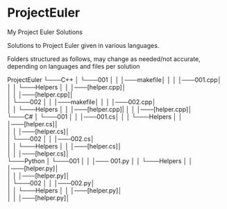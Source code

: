 # ProjectEuler
My Project Euler Solutions

Solutions to Project Euler given in various languages. 

Folders structured as follows, may change as needed/not accurate, depending on languages and files per solution

ProjectEuler
└───C++
│   └───001
│   │   │───makefile│
│   │   │───001.cpp│
│	│   └───Helpers
│	│       │───[helper.cpp]│   
│	│       │───[helper.cpp]│  
│   └───002
│   │   │───makefile│
│   │   │───002.cpp│   
│	│   └───Helpers
│	│       │───[helper.cpp]|
│	│       │───[helper.cpp]│  
└───C#
│   └───001
│   │   │───001.cs│
│	│   └───Helpers
│	│       │───[helper.cs]│   
│	│       │───[helper.cs]│   
│   └───002
│   │   │───002.cs│   
│	│   └───Helpers
│	│       │───[helper.cs]│   
│	│       │───[helper.cs]│   
└───Python
│   └───001
│   │   │─── 001.py
│	│   └───Helpers
│	│       │───[helper.py]│     
│	│       │───[helper.py]│   
│   └───002
│   │   │───002.py│   
│	│   └───Helpers
│	│       │───[helper.py]│     
│	│       │───[helper.py]│   